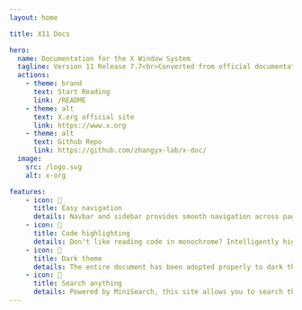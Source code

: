 ```yaml
---
layout: home

title: X11 Docs

hero:
  name: Documentation for the X Window System
  tagline: Version 11 Release 7.7<br>Converted from official documentation, delivering improved reading experience.
  actions:
    - theme: brand
      text: Start Reading
      link: /README
    - theme: alt
      text: X.org official site
      link: https://www.x.org
    - theme: alt
      text: Github Repo
      link: https://github.com/zhangyx-lab/x-doc/
  image:
    src: /logo.svg
    alt: x-org

features:
    - icon: 🧭
      title: Easy navigation
      details: Navbar and sidebar provides smooth navigation across pages. Page outline enhances in-page experience for long articles.
    - icon: 🎉
      title: Code highlighting
      details: Don't like reading code in monochrome? Intelligently highlighted code blocks provides you a VSCode like experience.
    - icon: 🌙
      title: Dark theme
      details: The entire document has been adopted properly to dark theme. Check it out using the switch on top right of navbar!
    - icon: 🔎
      title: Search anything
      details: Powered by MiniSearch, this site allows you to search through the entire site, for either titles, text content or code blocks.
---
```

<!-- 
<script setup>
import html from "/index.src.html?raw";
import DefaultTheme from "vitepress/theme/VPDoc.vue";
console.log(DefaultTheme)
</script>

<div class="VPDoc" v-html="html.split('<hr>').slice(1).join('\n')"></div> -->
